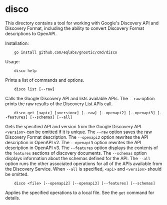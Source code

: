 # disco

This directory contains a tool for working with Google's Discovery API and
Discovery Format, including the ability to convert Discovery Format
descriptions to OpenAPI.

Installation:

        go install github.com/eqlabs/gnostic/cmd/disco

Usage:

        disco help

Prints a list of commands and options.

        disco list [--raw]

Calls the Google Discovery API and lists available APIs. The `--raw` option
prints the raw results of the Discovery List APIs call.

        disco get [<api>] [<version>] [--raw] [--openapi2] [--openapi3] [--features] [--schemas] [--all]

Gets the specified API and version from the Google Discovery API. `<version>`
can be omitted if it is unique. The `--raw` option saves the raw Discovery
Format description. The `--openapi2` option rewrites the API description in
OpenAPI v2. The `--openapi3` option rewrites the API description in OpenAPI v3.
The `--features` option displays the contents of the `features` sections of
discovery documents. The `--schemas` option displays information about the
schemas defined for the API. The `--all` option runs the other associated
operations for all of the APIs available from the Discovery Service. When
`--all` is specified, `<api>` and `<version>` should be omitted.

        disco <file> [--openapi2] [--openapi3] [--features] [--schemas]

Applies the specified operations to a local file. See the `get` command for
details.
